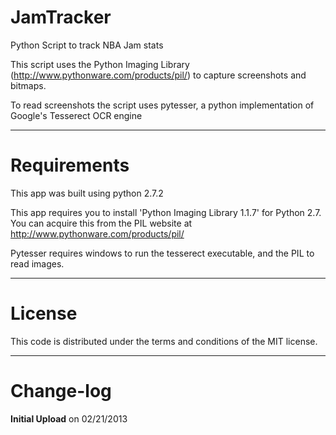 JamTracker
==========

Python Script to track NBA Jam stats

This script uses the Python Imaging Library (http://www.pythonware.com/products/pil/)
to capture screenshots and bitmaps. 

To read screenshots the script uses pytesser, a python implementation of Google's Tesserect OCR engine

------------
Requirements
============

This app was built using python 2.7.2

This app requires you to install 'Python Imaging Library 1.1.7' for Python 2.7. You can acquire this from the PIL website at http://www.pythonware.com/products/pil/ 

Pytesser requires windows to run the tesserect executable, and the PIL to read images.

-------
License
=======

This code is distributed under the terms and conditions of the MIT license. 

----------
Change-log
==========

**Initial Upload** on 02/21/2013
